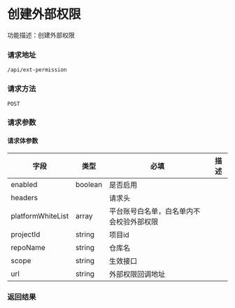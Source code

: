 # 创建外部权限
功能描述：创建外部权限

### 请求地址
```
/api/ext-permission
```

### 请求方法
`POST`
### 请求参数



#### 请求体参数
| 字段 | 类型 | 必填 | 描述 |
| -------- | -------- | -------- | -------- |
| enabled     | boolean   | 是否启用 |
| headers     |    | 请求头 |
| platformWhiteList     | array<string>   | 平台账号白名单，白名单内不会校验外部权限 |
| projectId     | string   | 项目id |
| repoName     | string   | 仓库名 |
| scope     | string   | 生效接口 |
| url     | string   | 外部权限回调地址 |

### 返回结果

